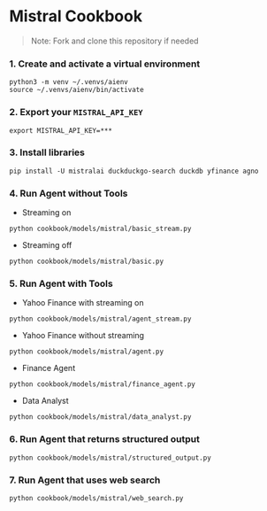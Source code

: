 # Mistral Cookbook

> Note: Fork and clone this repository if needed

### 1. Create and activate a virtual environment

```shell
python3 -m venv ~/.venvs/aienv
source ~/.venvs/aienv/bin/activate
```

### 2. Export your `MISTRAL_API_KEY`

```shell
export MISTRAL_API_KEY=***
```

### 3. Install libraries

```shell
pip install -U mistralai duckduckgo-search duckdb yfinance agno
```

### 4. Run Agent without Tools

- Streaming on

```shell
python cookbook/models/mistral/basic_stream.py
```

- Streaming off

```shell
python cookbook/models/mistral/basic.py
```

### 5. Run Agent with Tools

- Yahoo Finance with streaming on

```shell
python cookbook/models/mistral/agent_stream.py
```

- Yahoo Finance without streaming

```shell
python cookbook/models/mistral/agent.py
```

- Finance Agent

```shell
python cookbook/models/mistral/finance_agent.py
```

- Data Analyst

```shell
python cookbook/models/mistral/data_analyst.py
```

### 6. Run Agent that returns structured output

```shell
python cookbook/models/mistral/structured_output.py
```

### 7. Run Agent that uses web search

```shell
python cookbook/models/mistral/web_search.py
```
